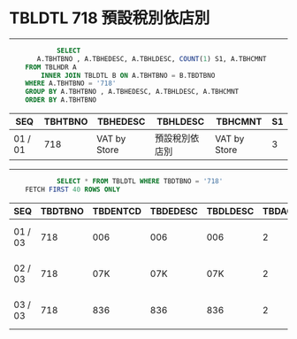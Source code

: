 # TBLDTL 718 預設稅別依店別 

---

```sql
            SELECT
       A.TBHTBNO , A.TBHEDESC, A.TBHLDESC, COUNT(1) S1, A.TBHCMNT
    FROM TBLHDR A
        INNER JOIN TBLDTL B ON A.TBHTBNO = B.TBDTBNO
    WHERE A.TBHTBNO = '718'
    GROUP BY A.TBHTBNO , A.TBHEDESC, A.TBHLDESC, A.TBHCMNT
    ORDER BY A.TBHTBNO

```

|SEQ|TBHTBNO|TBHEDESC|TBHLDESC|TBHCMNT|S1|
| -- | -- | -- | -- | -- | -- |
|01 / 01|718|VAT by Store|預設稅別依店別|VAT by Store|3|


---


```sql
            SELECT * FROM TBLDTL WHERE TBDTBNO = '718'
    FETCH FIRST 40 ROWS ONLY

```

|SEQ|TBDTBNO|TBDENTCD|TBDEDESC|TBDLDESC|TBDACCES|TBDNUM1|TBDNUM2|TBDNUM3|TBDNUM4|TBDCHA1|TBDCHA2|TBDCHA3|TBDCHA4|TBDDAT1|TBDDAT2|TBDCRE|TBDUPD|TBDUSR|
| -- | -- | -- | -- | -- | -- | -- | -- | -- | -- | -- | -- | -- | -- | -- | -- | -- | -- | -- |
|01 / 03|718|006|006|006|2|1|null|null|null|null|null|null|null|null|null|2012-10-22 00:00:00.0|2013-08-22 20:48:35.0|WF-TEST|
|02 / 03|718|07K|07K|07K|2|0|null|null|null|null|null|null|null|null|null|2018-03-29 12:13:00.0|2018-03-29 12:13:16.0|victorshih|
|03 / 03|718|836|836|836|2|0|null|null|null|null|null|null|null|null|null|2023-10-02 13:31:32.0|2023-10-02 13:31:32.0|F000172054|

